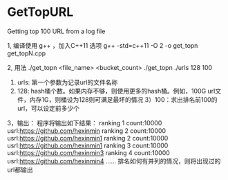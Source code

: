 # GetTopURL
Getting top 100 URL from a log file

1, 编译使用 g++ ，加入C++11 选项
   g++ -std=c++11 -O 2 -o get_topn get_topN.cpp

2, 用法
   ./get_topn <file_name> <bucket_count> <top number>
   ./get_topn ./urls 128 100
   1) urls: 第一个参数为记录url的文件名称
   2) 128: hash桶个数。如果内存不够，则使用更多的hash桶。例如，100G url文件，内存1G，则桶设为128则可满足最坏的情况
   3）100：求出排名前100的url，可以设定前多少个
   
3，输出：
   程序将输出如下结果：
   ranking 1 count:10000 usrl:https://github.com/hexinmin
   ranking 2 count:10000 usrl:https://github.com/hexinmin1
   ranking 2 count:10000 usrl:https://github.com/hexinmin1
   ranking 3 count:10000 usrl:https://github.com/hexinmin3
   ranking 4 count:10000 usrl:https://github.com/hexinmin4
   ......
   排名如何有并列的情况，则将出现过的url都输出
